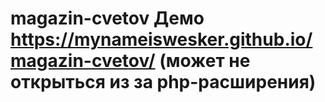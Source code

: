 # magazin-cvetov Демо  https://mynameiswesker.github.io/magazin-cvetov/ (может не открыться из за php-расширения)
